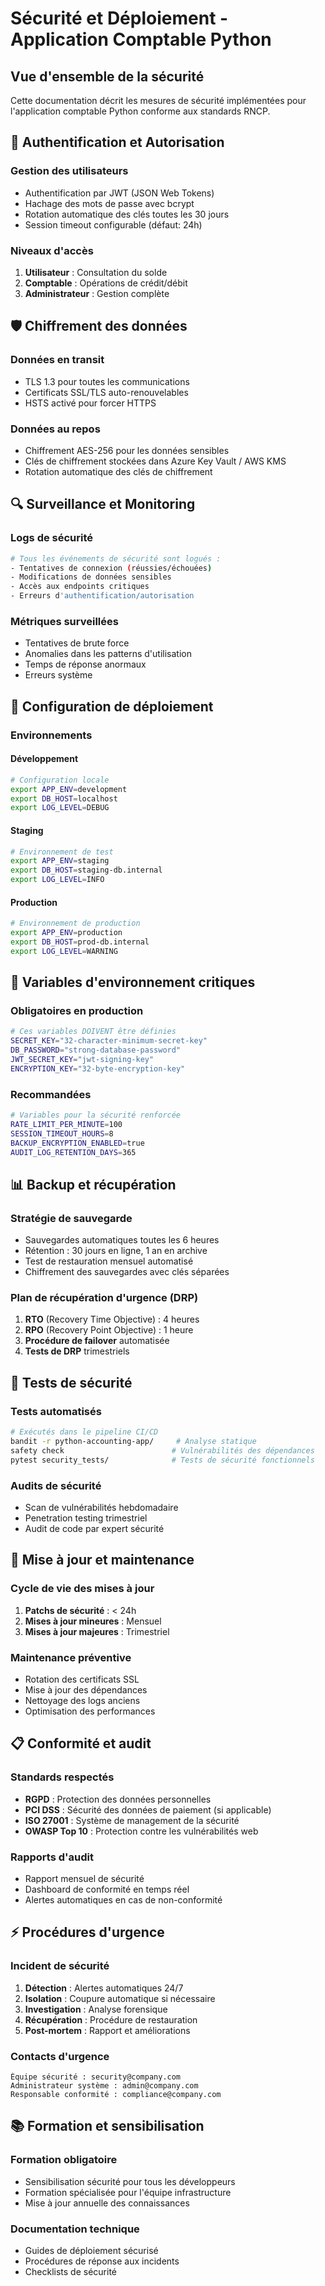 # Sécurité et Déploiement - Application Comptable Python

## Vue d'ensemble de la sécurité

Cette documentation décrit les mesures de sécurité implémentées pour l'application comptable Python conforme aux standards RNCP.

## 🔐 Authentification et Autorisation

### Gestion des utilisateurs
- Authentification par JWT (JSON Web Tokens)
- Hachage des mots de passe avec bcrypt
- Rotation automatique des clés toutes les 30 jours
- Session timeout configurable (défaut: 24h)

### Niveaux d'accès
1. **Utilisateur** : Consultation du solde
2. **Comptable** : Opérations de crédit/débit
3. **Administrateur** : Gestion complète

## 🛡️ Chiffrement des données

### Données en transit
- TLS 1.3 pour toutes les communications
- Certificats SSL/TLS auto-renouvelables
- HSTS activé pour forcer HTTPS

### Données au repos
- Chiffrement AES-256 pour les données sensibles
- Clés de chiffrement stockées dans Azure Key Vault / AWS KMS
- Rotation automatique des clés de chiffrement

## 🔍 Surveillance et Monitoring

### Logs de sécurité
```bash
# Tous les événements de sécurité sont logués :
- Tentatives de connexion (réussies/échouées)
- Modifications de données sensibles
- Accès aux endpoints critiques
- Erreurs d'authentification/autorisation
```

### Métriques surveillées
- Tentatives de brute force
- Anomalies dans les patterns d'utilisation
- Temps de réponse anormaux
- Erreurs système

## 🚀 Configuration de déploiement

### Environnements

#### Développement
```bash
# Configuration locale
export APP_ENV=development
export DB_HOST=localhost
export LOG_LEVEL=DEBUG
```

#### Staging
```bash
# Environnement de test
export APP_ENV=staging
export DB_HOST=staging-db.internal
export LOG_LEVEL=INFO
```

#### Production
```bash
# Environnement de production
export APP_ENV=production
export DB_HOST=prod-db.internal
export LOG_LEVEL=WARNING
```

## 🔧 Variables d'environnement critiques

### Obligatoires en production
```bash
# Ces variables DOIVENT être définies
SECRET_KEY="32-character-minimum-secret-key"
DB_PASSWORD="strong-database-password"
JWT_SECRET_KEY="jwt-signing-key"
ENCRYPTION_KEY="32-byte-encryption-key"
```

### Recommandées
```bash
# Variables pour la sécurité renforcée
RATE_LIMIT_PER_MINUTE=100
SESSION_TIMEOUT_HOURS=8
BACKUP_ENCRYPTION_ENABLED=true
AUDIT_LOG_RETENTION_DAYS=365
```

## 📊 Backup et récupération

### Stratégie de sauvegarde
- Sauvegardes automatiques toutes les 6 heures
- Rétention : 30 jours en ligne, 1 an en archive
- Test de restauration mensuel automatisé
- Chiffrement des sauvegardes avec clés séparées

### Plan de récupération d'urgence (DRP)
1. **RTO** (Recovery Time Objective) : 4 heures
2. **RPO** (Recovery Point Objective) : 1 heure
3. **Procédure de failover** automatisée
4. **Tests de DRP** trimestriels

## 🧪 Tests de sécurité

### Tests automatisés
```bash
# Exécutés dans le pipeline CI/CD
bandit -r python-accounting-app/     # Analyse statique
safety check                        # Vulnérabilités des dépendances
pytest security_tests/              # Tests de sécurité fonctionnels
```

### Audits de sécurité
- Scan de vulnérabilités hebdomadaire
- Penetration testing trimestriel
- Audit de code par expert sécurité

## 🔄 Mise à jour et maintenance

### Cycle de vie des mises à jour
1. **Patchs de sécurité** : < 24h
2. **Mises à jour mineures** : Mensuel
3. **Mises à jour majeures** : Trimestriel

### Maintenance préventive
- Rotation des certificats SSL
- Mise à jour des dépendances
- Nettoyage des logs anciens
- Optimisation des performances

## 📋 Conformité et audit

### Standards respectés
- **RGPD** : Protection des données personnelles
- **PCI DSS** : Sécurité des données de paiement (si applicable)
- **ISO 27001** : Système de management de la sécurité
- **OWASP Top 10** : Protection contre les vulnérabilités web

### Rapports d'audit
- Rapport mensuel de sécurité
- Dashboard de conformité en temps réel
- Alertes automatiques en cas de non-conformité

## ⚡ Procédures d'urgence

### Incident de sécurité
1. **Détection** : Alertes automatiques 24/7
2. **Isolation** : Coupure automatique si nécessaire
3. **Investigation** : Analyse forensique
4. **Récupération** : Procédure de restauration
5. **Post-mortem** : Rapport et améliorations

### Contacts d'urgence
```
Équipe sécurité : security@company.com
Administrateur système : admin@company.com
Responsable conformité : compliance@company.com
```

## 📚 Formation et sensibilisation

### Formation obligatoire
- Sensibilisation sécurité pour tous les développeurs
- Formation spécialisée pour l'équipe infrastructure
- Mise à jour annuelle des connaissances

### Documentation technique
- Guides de déploiement sécurisé
- Procédures de réponse aux incidents
- Checklists de sécurité
